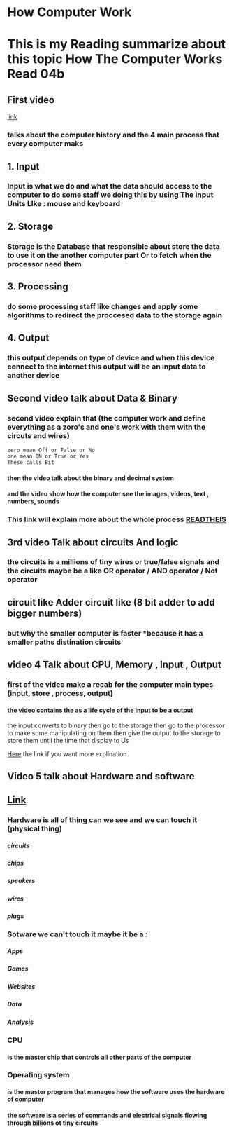 # How Computer Work
# This is my Reading summarize about this topic How The Computer Works Read 04b


## First video 
[link](https://youtu.be/mCq8-xTH7jA)
### talks about the computer history and the 4 main process that every computer maks

## 1. Input
### Input is what we do and what the data should access to the computer to do some staff we doing this by using The input Units LIke : mouse and keyboard

## 2. Storage
### Storage is the Database that responsible about store the data to use it on the another computer part Or to fetch when the processor need them 

## 3. Processing 
### do some processing staff like changes and apply some algorithms to redirect the proccesed data to the storage again
## 4. Output 
### this output depends on type of device and when this device connect to the internet this output will be an input data to another device 




## Second video talk about Data & Binary
### second video explain that (the computer work and define everything as a zoro's and one's work with them with the circuts and wires) 
    zero mean Off or False or No
    one mean ON or True or Yes
    These calls Bit 
####  then the video talk about the binary and decimal system 
#### and the video show how the computer see the images, videos, text , numbers, sounds
### This link will explain more about the whole process [READTHEIS](https://youtu.be/USCBCmwMCDA)


## 3rd video Talk about circuits And logic
### the circuits is a millions of tiny wires or true/false signals and the circuits maybe be a like OR operator / AND operator / Not operator

## circuit like Adder circuit like (8 bit adder to add bigger numbers)
### but why the smaller computer is faster *because it has a smaller paths distination circuits


## video 4 Talk about CPU, Memory , Input , Output 
### first of the video make a recab for the computer main types (input, store , process, output)
#### the video contains the as a life cycle of the input to be a output 
the input converts to binary then go to the storage then go to the processor to make some manipulating on them then give the output to the storage to store them until the time that display to Us

[Here](https://youtu.be/DKGZlaPlVLY) the link if you want more explination 



## Video 5 talk about Hardware and software 
## [Link](https://youtu.be/xnyFYiK2rSY)
### Hardware is all of thing can we see and we can touch it (physical thing)  
##### circuits
##### chips
##### speakers
##### wires
##### plugs
### Sotware we can't touch it maybe it be a :
##### Apps
##### Games
##### Websites
##### Data
##### Analysis

### CPU 
#### is the master chip that controls all other parts of the computer

### Operating system 
#### is the master program that manages how the software uses the hardware of computer 
#### the software is a series of commands and electrical signals flowing through billions ot tiny circuits